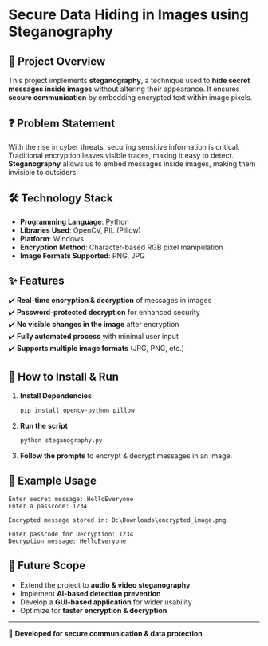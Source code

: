 # Secure Data Hiding in Images using Steganography

## 📌 Project Overview
This project implements **steganography**, a technique used to **hide secret messages inside images** without altering their appearance. It ensures **secure communication** by embedding encrypted text within image pixels.

## ❓ Problem Statement
With the rise in cyber threats, securing sensitive information is critical. Traditional encryption leaves visible traces, making it easy to detect. **Steganography** allows us to embed messages inside images, making them invisible to outsiders.

## 🛠️ Technology Stack
- **Programming Language**: Python  
- **Libraries Used**: OpenCV, PIL (Pillow)  
- **Platform**: Windows  
- **Encryption Method**: Character-based RGB pixel manipulation  
- **Image Formats Supported**: PNG, JPG  

## ✨ Features
✔️ **Real-time encryption & decryption** of messages in images  
✔️ **Password-protected decryption** for enhanced security  
✔️ **No visible changes in the image** after encryption  
✔️ **Fully automated process** with minimal user input  
✔️ **Supports multiple image formats** (JPG, PNG, etc.)  

## 🚀 How to Install & Run
1. **Install Dependencies**  
   ```bash
   pip install opencv-python pillow
   ```
2. **Run the script**  
   ```bash
   python steganography.py
   ```
3. **Follow the prompts** to encrypt & decrypt messages in an image.

## 📸 Example Usage
```
Enter secret message: HelloEveryone
Enter a passcode: 1234

Encrypted message stored in: D:\Downloads\encrypted_image.png

Enter passcode for Decryption: 1234
Decryption message: HelloEveryone
```

## 🔮 Future Scope
- Extend the project to **audio & video steganography**  
- Implement **AI-based detection prevention**  
- Develop a **GUI-based application** for wider usability  
- Optimize for **faster encryption & decryption**  

---  
🔐 **Developed for secure communication & data protection**  


